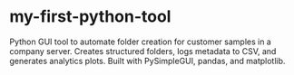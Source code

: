 # my-first-python-tool
Python GUI tool to automate folder creation for customer samples in a company server.  Creates structured folders, logs metadata to CSV, and generates analytics plots. Built with PySimpleGUI, pandas, and matplotlib.
